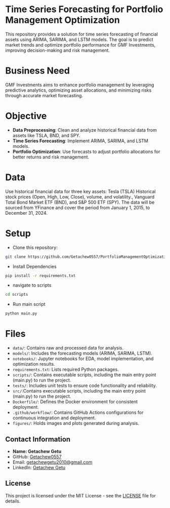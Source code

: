 # Time Series Forecasting for Portfolio Management Optimization

This repository provides a solution for time series forecasting of financial assets using ARIMA, SARIMA, and LSTM models. The goal is to predict market trends and optimize portfolio performance for GMF Investments, improving decision-making and risk management.

# Business Need
GMF Investments aims to enhance portfolio management by leveraging predictive analytics, optimizing asset allocations, and minimizing risks through accurate market forecasting.

# Objective
- **Data Preprocessing**: Clean and analyze historical financial data from assets like TSLA, BND, and SPY.
- **Time Series Forecasting**: Implement ARIMA, SARIMA, and LSTM models.
- **Portfolio Optimization**: Use forecasts to adjust portfolio allocations for better returns and risk management.

# Data
Use historical financial data for three key assets: Tesla (TSLA) Historical stock prices (Open, High, Low, Close), volume, and volatility., Vanguard Total Bond Market ETF (BND), and S&P 500 ETF (SPY). The data will be sourced from YFinance and cover the period from January 1, 2015, to December 31, 2024.


# Setup
- Clone this repository:

```bash
git clone https://github.com/Getachew0557/PortfolioManagementOptimizationTimeSeries-.git
```
- Install Dependencies
```bash
pip install -r requirements.txt
```
- navigate to scripts
```bash
cd scripts
```
- Run main script
```bash
python main.py
```

# Files
- `data/`: Contains raw and processed data for analysis.
- `models/`: Includes the forecasting models (ARIMA, SARIMA, LSTM).
- `notebooks/`: Jupyter notebooks for EDA, model implementation, and optimization results.
- `requirements.txt`: Lists required Python packages.
- `scripts/`: Contains executable scripts, including the main entry point (main.py) to run the project.
- `tests/`: Includes unit tests to ensure code functionality and reliability.
- `src/`:Contains executable scripts, including the main entry point (main.py) to run the project.
- `Dockerfile/`: Defines the Docker environment for consistent deployment.
- `.github/workflow/`: Contains GitHub Actions configurations for continuous integration and deployment.
- `figures/`: Holds images and plots generated during analysis.


## Contact Information

- **Name: Getachew Getu**
- GitHub: [Getachew0557](https://github.com/Getachew0557)
- Email: [getachewgetu2010@gmail.com](mailto:getachewgetu2010@gmail.com)
- LinkedIn: [Getachew Getu](https://www.linkedin.com/in/getachew-getu-9534041a4)

## License

This project is licensed under the MIT License - see the [LICENSE](LICENSE) file for details.